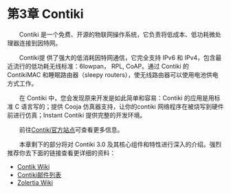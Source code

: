 # 第3章 Contiki

　　Contiki 是一个免费、开源的物联网操作系统，它负责将低成本、低功耗微处理器连接到因特网。

　　Contiki提 供了强大的低消耗因特网通信，它完全支持 IPv6 和 IPv4，包含最近流行的低功耗无线标准：6lowpan， RPL, CoAP。通过 Contiki 的 ContikiMAC 和睡眠路由器（sleepy routers），使无线路由器可以使用电池供电方式工作。

　　在 Contiki 中，您会发现原来开发是如此简单和容易：Contiki 的应用是用标准 C 语言写的；提供 Cooja 仿真器支持，让你的contiki 网络程序在被烧写到硬件前进行仿真；Instant Contiki 提供完整的开发环境。

　　前往[Contiki官方站点](http://contiki-os.org/)可查看更多信息。

　　本章剩下的部分将对 Contiki 3.0 及其核心组件和特性进行深入的介绍。强烈推荐你去下面的链接查看更详细的资料：

* [Contik Wiki](https://github.com/contiki-os/contiki/wiki)
* [Contiki邮件列表](sourceforge.net/p/contiki/mailman/contiki-developers)
* [Zolertia Wiki](https://github.com/Zolertia/Resources/wiki)


